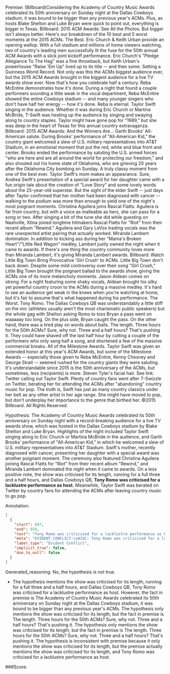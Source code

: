 
Premise:
(Billboard)Considering the Academy of Country Music Awards celebrated its 50th anniversary on Sunday night at the Dallas Cowboys stadium, it was bound to be bigger than any previous year's ACMs. Plus, as hosts Blake Shelton and Luke Bryan were quick to point out, everything is bigger in Texas. Billboard: 2015 ACM Awards: See All the Photos. But bigger isn't always better. Here's our breakdown of the 10 best and 5 worst moments at the 2015 ACMs. The Best. Eric Church & Keith Urban provide an opening wallop. With a full stadium and millions of home viewers watching, two of country's leading men successfully lit the fuse for the 50th annual ACM Awards with a slick joint kickoff performance. Eric Church's "Pledge Allegiance To The Hag" was a fine throwback, but Keith Urban's powerhouse "Raise 'Em Up" lived up to its title -- and then some. Setting a Guinness World Record. Not only was this the ACMs biggest audience ever, but the 2015 ACM Awards brought in the biggest audience for a live TV awards show ever. Now that's how you celebrate half a century. Reba McEntire demonstrates how it's done. During a night that found a couple performers sounding a little weak in the vocal department, Reba McEntire showed the entire Cowboys stadium -- and many younger singers who don't have half her energy -- how it's done. Reba is eternal. Taylor Swift singing in the audience. Whether it was during Eric Church or Martina McBride, T-Swift was heating up the audience by singing and swaying along to country staples. Taylor might have gone pop for "1989," but she was deep in the heart of Texas for this annual country extravaganza. Billboard: 2015 ACM Awards: And the Winners Are... Garth Brooks' All-American salute. During Brooks' performance of "All-American Kid," the country giant welcomed a slew of U.S. military representatives into AT&T Stadium, in an emotional moment that put the red, white and blue front and center. Brooks ended the performance by saluting the U.S. armed forces "who are here and are all around the world for protecting our freedom," and also shouted out his home state of Oklahoma, who are grieving 20 years after the Oklahoma City bombing on Sunday. A truly classy moment from one of the best ever. Taylor Swift's mom makes an appearance. Sure, Andrea Swift's presentation of a special award for her daughter came with a fun origin tale about the creation of "Love Story" and some lovely words about the 25-year-old superstar. But the sight of the elder Swift -- just days after Taylor confirmed that her mother had been diagnosed with cancer -- walking to the podium was more than enough to yield one of the night's most poignant moments. Christina Aguilera joins Rascal Flatts. Aguilera is far from country, but with a voice as malleable as hers, she can pass for a song or two. After singing a bit of the tune she did while guesting on Nashville, Xtina joined longtime hitmakers Rascal Flatts for "Riot" from their recent album "Rewind." Aguilera and Gary LeVox trading vocals was the rare unexpected artist pairing that actually worked. Miranda Lambert domination. In addition to kicking ass during her "Mama's Broken Heart"/"Little Red Wagon" medley, Lambert justly owned the night when it came to awards. If there's one thing the country community loves more than Miranda Lambert, it's giving Miranda Lambert awards. Billboard: Watch Little Big Town Bring Provocative 'Girl Crush' to ACMs. Little Big Town don't back down. Despite some mild controversy over their song "Girl Crush," Little Big Town brought the poignant ballad to the awards show, giving the ACMs one of its more melancholy moments. Jason Aldean comes on strong. For a night featuring some shaky vocals, Aldean brought his silky yet powerful country croon to the ACMs during a massive medley. It's hard to see an audience get weak in the knees when you're watching at home, but it's fair to assume that's what happened during his performance. The Worst. Tony Romo. The Dallas Cowboys QB was understandably a little stiff on the mic (athletes usually aren't the most charismatic public speakers) but the whole gag with Shelton asking Romo to toss Bryan a pass went on waaaaay too long. On the plus side, Bryan caught the pass. On the other hand, there was a tired play on words about balls. The length. Three hours for the 50th ACMs? Sure, why not. Three and a half hours? That's pushing it. They could have shaved off the last half hour by cutting a couple of the performers who only sang half a song, and shortened a few of the massive commercial breaks. All of the Milestone Awards. Taylor Swift was given an extended honor at this year's ACM Awards, but some of the Milestone Awards -- especially those given to Reba McEntire, Kenny Chesney and George Strait -- seemed rushed for the country giants they were saluting. It's understandable since 2015 is the 50th anniversary of the ACMs, but sometimes, less (recipients) is more. Steven Tyler's facial hair. See link. Twitter calling out Taylor Swift. Plenty of country fans went after T-Swizzle on Twitter, berating her for attending the ACMs after "abandoning" country music for pop. The truth is, Swift has just as many country classics under her belt as any other artist in her age range. She might have moved to pop, but don't underplay her importance to the genre that birthed her. ©2015 Billboard. All Rights Reserved.


Hypothesis:
The Academy of Country Music Awards celebrated its 50th anniversary on Sunday night with a record-breaking audience for a live TV awards show, which was hosted in the Dallas Cowboys stadium by Blake Shelton and Luke Bryan. Highlights of the night included Taylor Swift singing along to Eric Church or Martina McBride in the audience, and Garth Brooks’ performance of "All-American Kid," in which he welcomed a slew of U.S. military representatives into AT&T Stadium. Swift's mother, recently diagnosed with cancer, presenting her daughter with a special award was another poignant moment. The ceremony also featured Christina Aguilera joining Rascal Flatts for "Riot" from their recent album "Rewind," and Miranda Lambert dominated the night when it came to awards. On a less positive note, the show was criticised for its length, running for a full three and a half hours, and Dallas Cowboys QB, **Tony Romo was criticised for a lacklustre performance as host.** Meanwhile, Taylor Swift was berated on Twitter by country fans for attending the ACMs after leaving country music to go pop.

Annotation:
```json
[
  {
    "start": 897,
    "end": 959,
    "text": "Tony Romo was criticised for a lacklustre performance as host.",
    "meta": "EVIDENT CONFLICT:\nAIGC: Tony Romo was criticised for a lacklustre performance as \"host\"\nOriginal: The hosts are Blake Shelton and Luke Bryan. Also, Romo was a guest in a gag, not a host.",
    "label_type": "Evident Conflict",
    "implicit_true": false,
    "due_to_null": false
  }
]
```

Generated_reasoning:
No, the hypothesis is not true. 
- The hypothesis mentions the show was criticised for its length, running for a full three and a half hours, and Dallas Cowboys QB, Tony Romo was criticised for a lacklustre performance as host. However, the fact in premise is The Academy of Country Music Awards celebrated its 50th anniversary on Sunday night at the Dallas Cowboys stadium, it was bound to be bigger than any previous year's ACMs. The hypothesis only mentions the show was criticised for its length, but the fact in premise is The length. Three hours for the 50th ACMs? Sure, why not. Three and a half hours? That's pushing it. The hypothesis only mentions the show was criticised for its length, but the fact in premise is The length. Three hours for the 50th ACMs? Sure, why not. Three and a half hours? That's pushing it. The hypothesis is inconsistent with premise because it only mentions the show was criticised for its length, but the premise actually mentions the show was criticised for its length, and Tony Romo was criticised for a lacklustre performance as host.

###Score:
